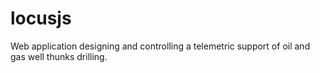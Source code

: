 locusjs
=======

Web application designing and controlling a telemetric support of oil and gas well thunks drilling.
